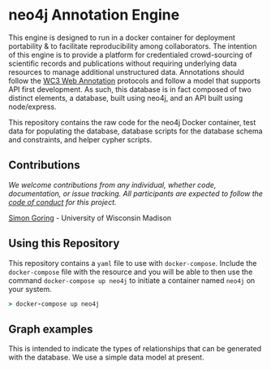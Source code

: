 # neo4j Annotation Engine

This engine is designed to run in a docker container for deployment portability & to facilitate reproducibility among collaborators.  The intention of this engine is to provide a platform for credentialed crowd-sourcing of scientific records and publications without requiring underlying data resources to manage additional unstructured data.  Annotations should follow the [WC3 Web Annotation](https://www.w3.org/TR/annotation-model/) protocols and follow a model that supports API first development.  As such, this database is in fact composed of two distinct elements, a database, built using neo4j, and an API built using node/express.

This repository contains the raw code for the neo4j Docker container, test data for populating the database, database scripts for the database schema and constraints, and helper cypher scripts.

## Contributions

*We welcome contributions from any individual, whether code, documentation, or issue tracking.  All participants are expected to follow the [code of conduct](https://github.com/SimonGoring/Throughput/blob/master/code_of_conduct.md) for this project.*

[Simon Goring](http://goring.org) - University of Wisconsin Madison

## Using this Repository

This repository contains a `yaml` file to use with `docker-compose`.  Include the `docker-compose` file with the resource and you will be able to then use the command `docker-compose up neo4j` to initiate a container named `neo4j` on your system.

```coffeescript
> docker-compose up neo4j
```

## Graph examples

This is intended to indicate the types of relationships that can be generated with the database.  We use a simple data model at present.